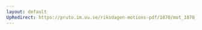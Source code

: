 ```yaml
---
layout: default
UpRedirect: https://pruto.im.uu.se/riksdagen-motions-pdf/1870/mot_1870__ak__78/mot_1870__ak__78-004.pdf
---
```


